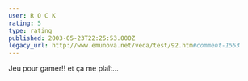 ```yaml
---
user: R O C K
rating: 5
type: rating
published: 2003-05-23T22:25:53.000Z
legacy_url: http://www.emunova.net/veda/test/92.htm#comment-1553
---
```

Jeu pour gamer!! et ça me plaît...